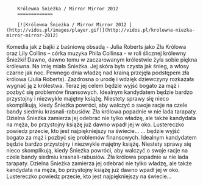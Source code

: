 
        Królewna Śnieżka / Mirror Mirror 2012 
        =============
        
        [![Królewna Śnieżka / Mirror Mirror 2012 ](http://vidos.pl/images/player.gif)](http://vidos.pl/krolewna-niezka-mirror-mirror-2012)
        
        
 Komedia jak z bajki z baśniową obsadą - Julia Roberts jako Zła Królowa oraz Lily Collins – córka muzyka Phila Collinsa - w roli ślicznej królewny Śnieżki! Dawno, dawno temu w zaczarowanym królestwie żyła sobie piękna królewna. Na imię miała Śnieżka. Jej skóra była czysta jak śnieg, a włosy czarne jak noc. Pewnego dnia władzę nad krainą przejęła podstępem zła królowa (Julia Roberts). Zazdrosna o urodę i wdzięk dziewczyny rozkazała wygnać ją z królestwa. Teraz jej celem będzie wyjść bogato za mąż i pozbyć się problemów finansowych. Idealnym kandydatem będzie bardzo przystojny i niezwykle majętny książę. Niestety sprawy się nieco skomplikują, kiedy Śnieżka powróci, aby walczyć o swoje racje na czele bandy siedmiu krasnali-rabusiów. Zła królowa popadnie w nie lada tarapaty. Dzielna Śnieżka zamierza jej odebrać nie tylko władzę, ale także kandydata na męża, bo przystojny książę już dawno wpadł jej w oko. Lustereczko powiedz przecie, kto jest najpiękniejszy na świecie…  ... będzie wyjść bogato za mąż i pozbyć się problemów finansowych. Idealnym kandydatem będzie bardzo przystojny i niezwykle majętny książę. Niestety sprawy się nieco skomplikują, kiedy Śnieżka powróci, aby walczyć o swoje racje na czele bandy siedmiu krasnali-rabusiów. Zła królowa popadnie w nie lada tarapaty. Dzielna Śnieżka zamierza jej odebrać nie tylko władzę, ale także kandydata na męża, bo przystojny książę już dawno wpadł jej w oko. Lustereczko powiedz przecie, kto jest najpiękniejszy na świecie…
    